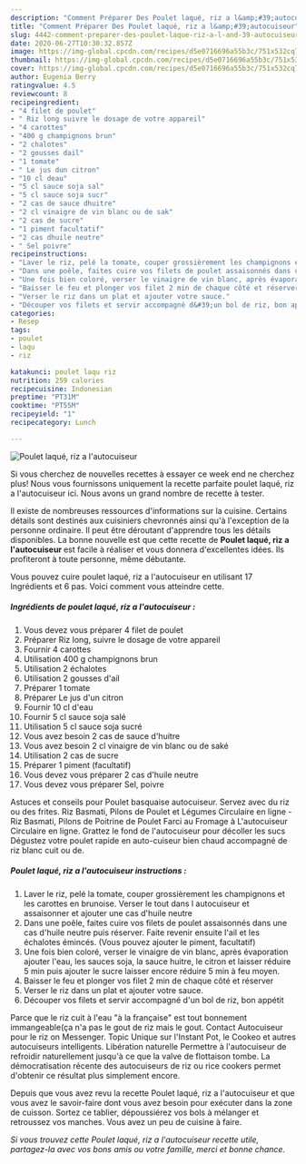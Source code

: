 ```yaml
---
description: "Comment Préparer Des Poulet laqué, riz a l&amp;#39;autocuiseur"
title: "Comment Préparer Des Poulet laqué, riz a l&amp;#39;autocuiseur"
slug: 4442-comment-preparer-des-poulet-laque-riz-a-l-and-39-autocuiseur
date: 2020-06-27T10:30:32.857Z
image: https://img-global.cpcdn.com/recipes/d5e0716696a55b3c/751x532cq70/poulet-laque-riz-a-lautocuiseur-photo-principale-de-la-recette.jpg
thumbnail: https://img-global.cpcdn.com/recipes/d5e0716696a55b3c/751x532cq70/poulet-laque-riz-a-lautocuiseur-photo-principale-de-la-recette.jpg
cover: https://img-global.cpcdn.com/recipes/d5e0716696a55b3c/751x532cq70/poulet-laque-riz-a-lautocuiseur-photo-principale-de-la-recette.jpg
author: Eugenia Berry
ratingvalue: 4.5
reviewcount: 8
recipeingredient:
- "4 filet de poulet"
- " Riz long suivre le dosage de votre appareil"
- "4 carottes"
- "400 g champignons brun"
- "2 chalotes"
- "2 gousses dail"
- "1 tomate"
- " Le jus dun citron"
- "10 cl deau"
- "5 cl sauce soja sal"
- "5 cl sauce soja sucr"
- "2 cas de sauce dhuitre"
- "2 cl vinaigre de vin blanc ou de sak"
- "2 cas de sucre"
- "1 piment facultatif"
- "2 cas dhuile neutre"
- " Sel poivre"
recipeinstructions:
- "Laver le riz, pelé la tomate, couper grossièrement les champignons et les carottes en brunoise. Verser le tout dans l autocuiseur et assaisonner et ajouter une cas d&#39;huile neutre"
- "Dans une poêle, faites cuire vos filets de poulet assaisonnés dans une cas d&#39;huile neutre puis réserver. Faite revenir ensuite l&#39;ail et les échalotes émincés. (Vous pouvez ajouter le piment, facultatif)"
- "Une fois bien coloré, verser le vinaigre de vin blanc, après évaporation ajouter l&#39;eau, les sauces soja, la sauce huitre, le citron et laisser réduire 5 min puis ajouter le sucre laisser encore réduire 5 min à feu moyen."
- "Baisser le feu et plonger vos filet 2 min de chaque côté et réserver"
- "Verser le riz dans un plat et ajouter votre sauce."
- "Découper vos filets et servir accompagné d&#39;un bol de riz, bon appétit"
categories:
- Resep
tags:
- poulet
- laqu
- riz

katakunci: poulet laqu riz 
nutrition: 259 calories
recipecuisine: Indonesian
preptime: "PT31M"
cooktime: "PT55M"
recipeyield: "1"
recipecategory: Lunch

---
```



![Poulet laqué, riz a l&#39;autocuiseur](https://img-global.cpcdn.com/recipes/d5e0716696a55b3c/751x532cq70/poulet-laque-riz-a-lautocuiseur-photo-principale-de-la-recette.jpg)

Si vous cherchez de nouvelles recettes à essayer ce week end ne cherchez plus! Nous vous fournissons uniquement la recette parfaite poulet laqué, riz a l&#39;autocuiseur ici. Nous avons un grand nombre de recette à tester.

Il existe de nombreuses ressources d'informations sur la cuisine. Certains détails sont destinés aux cuisiniers chevronnés ainsi qu'à l'exception de la personne ordinaire. Il peut être déroutant d'apprendre tous les détails disponibles. La bonne nouvelle est que cette recette de <strong> Poulet laqué, riz a l&#39;autocuiseur </strong> est facile à réaliser et vous donnera d'excellentes idées. Ils profiteront à toute personne, même débutante.

<!--inarticleads1-->

Vous pouvez cuire poulet laqué, riz a l&#39;autocuiseur en utilisant 17 Ingrédients et 6 pas. Voici comment vous atteindre cette.

##### Ingrédients de poulet laqué, riz a l&#39;autocuiseur :

1. Vous devez vous préparer 4 filet de poulet
1. Préparer  Riz long, suivre le dosage de votre appareil
1. Fournir 4 carottes
1. Utilisation 400 g champignons brun
1. Utilisation 2 échalotes
1. Utilisation 2 gousses d&#39;ail
1. Préparer 1 tomate
1. Préparer  Le jus d&#39;un citron
1. Fournir 10 cl d&#39;eau
1. Fournir 5 cl sauce soja salé
1. Utilisation 5 cl sauce soja sucré
1. Vous avez besoin 2 cas de sauce d&#39;huitre
1. Vous avez besoin 2 cl vinaigre de vin blanc ou de saké
1. Utilisation 2 cas de sucre
1. Préparer 1 piment (facultatif)
1. Vous devez vous préparer 2 cas d&#39;huile neutre
1. Vous devez vous préparer  Sel, poivre


Astuces et conseils pour Poulet basquaise autocuiseur. Servez avec du riz ou des frites. Riz Basmati, Pilons de Poulet et Légumes Circulaire en ligne - Riz Basmati, Pilons de Poitrine de Poulet Farci au Fromage à L&#39;autocuiseur Circulaire en ligne. Grattez le fond de l&#39;autocuiseur pour décoller les sucs Dégustez votre poulet rapide en auto-cuiseur bien chaud accompagné de riz blanc cuit ou de. 

<!--inarticleads2-->

##### Poulet laqué, riz a l&#39;autocuiseur instructions :

1. Laver le riz, pelé la tomate, couper grossièrement les champignons et les carottes en brunoise. Verser le tout dans l autocuiseur et assaisonner et ajouter une cas d&#39;huile neutre
1. Dans une poêle, faites cuire vos filets de poulet assaisonnés dans une cas d&#39;huile neutre puis réserver. Faite revenir ensuite l&#39;ail et les échalotes émincés. (Vous pouvez ajouter le piment, facultatif)
1. Une fois bien coloré, verser le vinaigre de vin blanc, après évaporation ajouter l&#39;eau, les sauces soja, la sauce huitre, le citron et laisser réduire 5 min puis ajouter le sucre laisser encore réduire 5 min à feu moyen.
1. Baisser le feu et plonger vos filet 2 min de chaque côté et réserver
1. Verser le riz dans un plat et ajouter votre sauce.
1. Découper vos filets et servir accompagné d&#39;un bol de riz, bon appétit


Parce que le riz cuit à l&#39;eau &#34;à la française&#34; est tout bonnement immangeable(ça n&#39;a pas le gout de riz mais le gout. Contact Autocuiseur pour le riz on Messenger. Topic Unique sur l&#39;Instant Pot, le Cookeo et autres autocuiseurs intelligents. Libération naturelle Permettre à l&#39;autocuiseur de refroidir naturellement jusqu&#39;à ce que la valve de flottaison tombe. La démocratisation récente des autocuiseurs de riz ou rice cookers permet d&#39;obtenir ce résultat plus simplement encore. 

<!--inarticleads1-->

<p>
Depuis que vous avez revu la recette Poulet laqué, riz a l&#39;autocuiseur et que vous avez le savoir-faire dont vous avez besoin pour exécuter dans la zone de cuisson. Sortez ce tablier, dépoussiérez vos bols à mélanger et retroussez vos manches. Vous avez un peu de cuisine à faire.
</p>

<p>
<i>Si vous trouvez cette Poulet laqué, riz a l&#39;autocuiseur recette utile, partagez-la avec vos bons amis ou votre famille, merci et bonne chance.</i>
</p>
